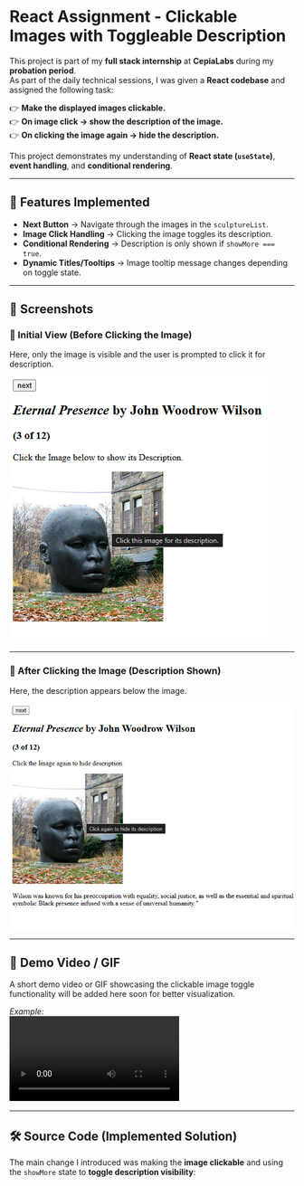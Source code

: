 # React Assignment - Clickable Images with Toggleable Description

This project is part of my **full stack internship** at **CepiaLabs** during my **probation period**.  
As part of the daily technical sessions, I was given a **React codebase** and assigned the following task:

👉 **Make the displayed images clickable.**  
👉 **On image click → show the description of the image.**  
👉 **On clicking the image again → hide the description.**

This project demonstrates my understanding of **React state (`useState`)**, **event handling**, and **conditional rendering**.

---

## 🚀 Features Implemented

- **Next Button** → Navigate through the images in the `sculptureList`.
- **Image Click Handling** → Clicking the image toggles its description.
- **Conditional Rendering** → Description is only shown if `showMore === true`.
- **Dynamic Titles/Tooltips** → Image tooltip message changes depending on toggle state.

---

## 📸 Screenshots

### 🔹 Initial View (Before Clicking the Image)

Here, only the image is visible and the user is prompted to click it for description.

![Before Clicking](./screenshots/img1.png)

---

### 🔹 After Clicking the Image (Description Shown)

Here, the description appears below the image.

![After Clicking](./screenshots/img2.png)

---

## 🎥 Demo Video / GIF

A short demo video or GIF showcasing the clickable image toggle functionality will be added here soon for better visualization.

_Example:_  
![Demo Video](./screenshots/demo.mp4)

---

## 🛠️ Source Code (Implemented Solution)

The main change I introduced was making the **image clickable** and using the `showMore` state to **toggle description visibility**:
